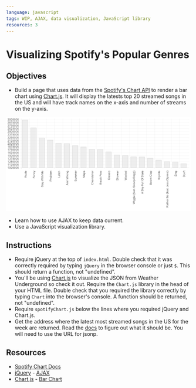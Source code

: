 ```yaml
---
language: javascript
tags: WIP, AJAX, data visualization, JavaScript library
resources: 3
---
```


# Visualizing Spotify's Popular Genres

## Objectives
* Build a page that uses data from the [Spotify's Chart API](http://charts.spotify.com/docs) to render a bar chart using [Chart.js](http://chartkick.com/). It will display the latests top 20 streamed songs in the US and will have track names on the x-axis and number of streams on the y-axis.

![example pic](/images/example.png "Pic of Example")

* Learn how to use AJAX to keep data current.
* Use a JavaScript visualization library.

## Instructions
* Require jQuery at the top of `index.html`. Double check that it was correctly required by typing `jQuery` in the browser console or just `$`. This should return a function, not "undefined".
* You'll be using [Chart.js](http://www.chartjs.org/) to visualize the JSON from Weather Underground so check it out. Require the `Chart.js` library in the head of your HTML file. Double check that you required the library correctly by typing `Chart` into the browser's console. A function should be returned, not "undefined".
* Require `spotifyChart.js` below the lines where you required jQuery and Chart.js.
* Get the address where the latest most streamed songs in the US for the week are returned. Read the [docs](http://charts.spotify.com/docs) to figure out what it should be. You will need to use the URL for jsonp.


## Resources
* [Spotify Chart Docs](http://charts.spotify.com/docs)
* [jQuery](http://api.jquery.com/) - [AJAX](http://api.jquery.com/jquery.ajax/)
* [Chart.js](http://www.chartjs.org/docs/#getting-started) - [Bar Chart](http://www.chartjs.org/docs/#bar-chart-example-usage)
